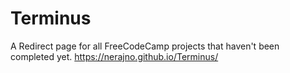 # Terminus
A Redirect page for all FreeCodeCamp projects that haven't been completed yet. 
https://nerajno.github.io/Terminus/
